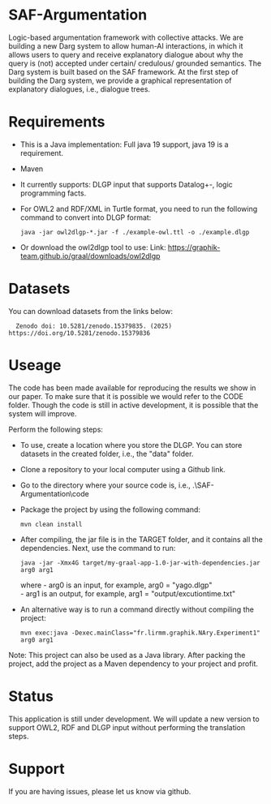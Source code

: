 # SAF-Argumentation
Logic-based argumentation framework with collective attacks. We are building a new Darg system to allow human-AI interactions, in which it allows users to query and receive explanatory dialogue about why the query is (not) accepted under certain/ credulous/ grounded semantics. The Darg system is built based on the SAF framework. At the first step of building the Darg system, we provide a graphical representation of explanatory dialogues, i.e., dialogue trees.

# Requirements
- This is a Java implementation: Full java 19 support, java 19 is a requirement.
- Maven
- It currently supports: DLGP input that supports Datalog+-, logic programming facts.
- For OWL2 and RDF/XML in Turtle format, you need to run the following command to convert into DLGP format:

      java -jar owl2dlgp-*.jar -f ./example-owl.ttl -o ./example.dlgp

- Or download the owl2dlgp tool to use:
Link: https://graphik-team.github.io/graal/downloads/owl2dlgp

# Datasets
You can download datasets from the links below:

      Zenodo doi: 10.5281/zenodo.15379835. (2025) https://doi.org/10.5281/zenodo.15379836

# Useage
The code has been made available for reproducing the results we show in our paper. To make sure that it is possible we would refer to the CODE folder.
Though the code is still in active development, it is possible that the system will improve.

Perform the following steps:
- To use, create a location where you store the DLGP. You can store datasets in the created folder, i.e., the "data" folder.
- Clone a repository to your local computer using a Github link.
- Go to the directory where your source code is, i.e., .\SAF-Argumentation\code
- Package the project by using the following command:
  
      mvn clean install
  
- After compiling, the jar file is in the TARGET folder, and it contains all the dependencies. Next, use the command to run:
  
      java -jar -Xmx4G target/my-graal-app-1.0-jar-with-dependencies.jar arg0 arg1
  
  where - arg0 is an input, for example, arg0 = "yago.dlgp"  
       - arg1 is an output, for example, arg1 = "output/excutiontime.txt"
  
- An alternative way is to run a command directly without compiling the project:
  
      mvn exec:java -Dexec.mainClass="fr.lirmm.graphik.NAry.Experiment1" arg0 arg1
  
Note: This project can also be used as a Java library. After packing the project, add the project as a Maven dependency to your project and profit.

# Status
This application is still under development. We will update a new version to support OWL2, RDF and DLGP input without performing the translation steps. 

# Support
If you are having issues, please let us know via github.



